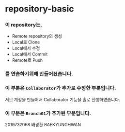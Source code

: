 # repository-basic

### 이 repository는,
* Remote repository의 생성
* Local로 Clone
* Local에서 수정
* Local에서 Commit
* Remote로 Push
### 를 연습하기위해 만들어졌습니다.

### 이 부분은 `Collaborator`가 추가로 수정한 부분입니다.  
서브 계정을 만들어서 Collaborator 기능을 홀로 진행하였습니다.

### 이 부분은 `Branch01`가 추가된 부분입니다.

2019732068 배경환 BAEKYUNGHWAN
